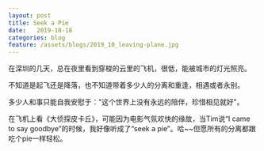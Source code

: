 ```yaml
---
layout: post
title: Seek a Pie
date:   2019-10-18
categories: blog
feature: /assets/blogs/2019_10_leaving-plane.jpg
---
```


在深圳的几天，总在夜里看到穿梭的云里的飞机，很低，能被城市的灯光照亮。

不知道是起飞还是降落，也不知道带着多少人的分离和重逢，相遇或者永别。  

多少人和事只能自我安慰于："这个世界上没有永远的陪伴，珍惜相见就好"。  

在飞机上看《大侦探皮卡丘》，可能因为电影气氛欢快的缘故，当Tim说“I came to say goodbye”的时候，我好像听成了“seek a pie”。哈~~但愿所有的分离都跟吃个pie一样轻松。
